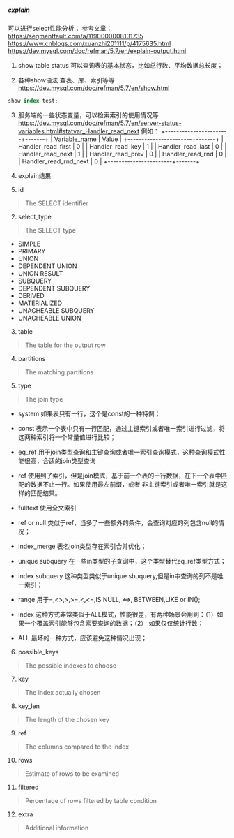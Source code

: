 ##### explain
可以进行select性能分析；
参考文章：https://segmentfault.com/a/1190000008131735
https://www.cnblogs.com/xuanzhi201111/p/4175635.html
https://dev.mysql.com/doc/refman/5.7/en/explain-output.html

1. show table status
可以查询表的基本状态，比如总行数、平均数据总长度；

2. 各种show语法
查表、库、索引等等
https://dev.mysql.com/doc/refman/5.7/en/show.html
```sql
show index test;
```

3. 服务端的一些状态变量，可以检索索引的使用情况等
https://dev.mysql.com/doc/refman/5.7/en/server-status-variables.html#statvar_Handler_read_next
例如：
+-----------------------+-------+
| Variable_name         | Value |
+-----------------------+-------+
| Handler_read_first    | 0     |
| Handler_read_key      | 1     |
| Handler_read_last     | 0     |
| Handler_read_next     | 1     |
| Handler_read_prev     | 0     |
| Handler_read_rnd      | 0     |
| Handler_read_rnd_next | 0     |
+-----------------------+-------+

4. explain结果

1. id
> The SELECT identifier

2. select_type
> The SELECT type

- SIMPLE
- PRIMARY
- UNION
- DEPENDENT UNION
- UNION RESULT
- SUBQUERY
- DEPENDENT SUBQUERY
- DERIVED
- MATERIALIZED
- UNACHEABLE SUBQUERY
- UNACHEABLE UNION

3. table
> The table for the output row

4. partitions
> The matching partitions

5. type
> The join type

- system
如果表只有一行，这个是const的一种特例；

- const
表示一个表中只有一行匹配，通过主键索引或者唯一索引进行过滤，将这两种索引将一个常量值进行比较；

- eq_ref
用于join类型查询和主键查询或者唯一索引查询模式，这种查询模式性能很高，合适的join类型查询

- ref
使用到了索引，但是join模式，基于前一个表的一行数据，在下一个表中匹配的数据不止一行。如果使用最左前缀，或者
非主键索引或者唯一索引就是这样的匹配结果。

- fulltext
使用全文索引

- ref or null
类似于ref，当多了一些额外的条件，会查询对应的列包含null的情况；

- index_merge
表名join类型存在索引合并优化；

- unique subquery
在一些in类型的子查询中，这个类型替代eq_ref类型方式；

- index subquery
这种类型类似于unique sbuquery,但是in中查询的列不是唯一索引；

- range
用于=,<>,>,>=,<,<=,IS NULL, <=>, BETWEEN,LIKE or IN();

- index
这种方式非常类似于ALL模式，性能很差，有两种场景会用到：（1）如果一个覆盖索引能够包含索要查询的数据；（2）
如果仅仅统计行数；

- ALL
最坏的一种方式，应该避免这种情况出现；

6. possible_keys
> The possible indexes to choose

7. key
> The index actually chosen

8. key_len
> The length of the chosen key

9. ref
> The columns compared to the index

10. rows
> Estimate of rows to be examined

11. filtered
> Percentage of rows filtered by table condition

12. extra
> Additional information
